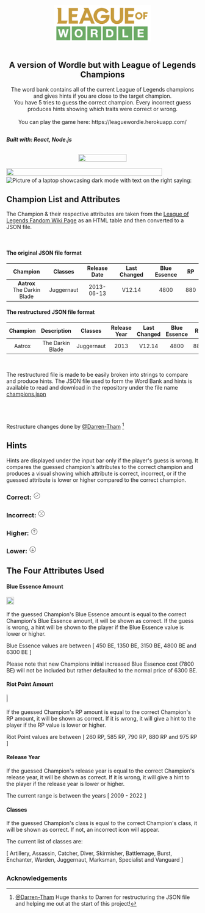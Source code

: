 <p align="center">
<img src= "https://github.com/Tran-Steven/leaguewordle/blob/master/leaguewordle-frontend/src/assets/images/league-of-wordle.png?raw=true"
     width="50%"
     height="50%"
     alt="Logo of the game that says League of Wordle"
     />
  </br>
  </br>
  <h2 align ="center">
  A version of Wordle but with League of Legends Champions
  </h2>
  </p>


<p align="center">
The word bank contains all of the current League of Legends champions and gives hints if you are close to the target champion. </br>You have 5 tries to guess the correct champion. Every incorrect guess produces hints showing which traits were correct or wrong.
  <br>
  <br>
You can play the game here:
https://leaguewordle.herokuapp.com/
<h2></h2>
</p>


**_Built with: React, Node.js_**


<h2></h2>
          <div>
          <p align="center">
          <img src="https://user-images.githubusercontent.com/64705534/184717268-d5abdaa5-5b40-41d5-9950-0541583049e0.png" height="50%" width="50%"/>
          </p>
     <img src="https://user-images.githubusercontent.com/64705534/184621631-53fafab3-09a2-416b-8bb0-11832fbc5d8f.png" height="90%" width="90% alt="Image with text:"Responsive Design" and a picture of various devices with the website pulled up."/>
   <img src="https://user-images.githubusercontent.com/64705534/184618377-9c79f5cd-6df5-4c6b-a70a-737bb235e576.png" height="100%" width="100%" alt="Picture of a laptop showcasing dark mode with text on the right saying: "Dark Mode""/>
     </div><h2></h2>
     
     

## Champion List and Attributes
The Champion & their respective attributes are taken from the [League of Legends Fandom Wiki Page](https://leagueoflegends.fandom.com/wiki/List_of_champions) as an HTML table and then converted to a JSON file.

<br>

#### The original JSON file format


| **Champion** 	| **Classes** 	| **Release Date** 	| **Last Changed** 	| Blue Essence  	| **RP** 	|
|:---:	|:---:	|:---:	|:---:	|:---:	|:---:	|
| **Aatrox**<br>The Darkin Blade 	| Juggernaut 	| 2013-06-13 	| V12.14 	| 4800 	| 880 	|


#### The restructured JSON file format


| **Champion** 	| **Description** 	| **Classes** 	| **Release Year** 	| **Last Changed** 	| **Blue Essence** 	| **RP** 	|
|:---:	|:---:	|:---:	|:---:	|:---:	|:---:	|---	|
| Aatrox 	| The Darkin Blade 	| Juggernaut 	| 2013 	| V12.14 	| 4800 	| 880 	|

<br>

The restructured file is made to be easily broken into strings to compare and produce hints. 
The JSON file used to form the Word Bank and hints is available to read and download in the repository under the file name [champions.json](https://github.com/Tran-Steven/leaguewordle/blob/master/leaguewordle-frontend/src/data/champions.json)
<br><br><br><br>


Restructure changes done by [@Darren-Tham](https://github.com/Darren-Tham) [^1]


<h2></h2>

## Hints

Hints are displayed under the input bar only if the player's guess is wrong. It compares the guessed champion's attributes to the correct champion and produces a visual showing which attribute is correct, incorrect, or if the guessed attribute is lower or higher compared to the correct champion.


### Correct:       <img src="https://raw.githubusercontent.com/Tran-Steven/leaguewordle/1407a9383b55907b2c6eeb92f33a36526bddc1f9/leaguewordle-frontend/src/assets/images/svg/checkmark.svg" height="4%" width="4%" alt="a checkmark icon">


### Incorrect:         <img src="https://raw.githubusercontent.com/Tran-Steven/leaguewordle/1407a9383b55907b2c6eeb92f33a36526bddc1f9/leaguewordle-frontend/src/assets/images/svg/wrong.svg" height="4%" width="4%" alt="An incorrect/wrong symbol (an X with a circle around it)">


### Higher:        <img src="https://raw.githubusercontent.com/Tran-Steven/leaguewordle/1407a9383b55907b2c6eeb92f33a36526bddc1f9/leaguewordle-frontend/src/assets/images/svg/higher.svg" height="4%" width="4%" alt="An Up Arrow icon">

### Lower:       <img src="https://raw.githubusercontent.com/Tran-Steven/leaguewordle/1407a9383b55907b2c6eeb92f33a36526bddc1f9/leaguewordle-frontend/src/assets/images/svg/down-svg.svg" height="4%" width="4%" alt="A Down Arrow icon">
<h2></h2>

## The Four Attributes Used


#### Blue Essence Amount 

<img src="https://static.wikia.nocookie.net/leagueoflegends/images/2/24/Hextech_Crafting_Blue_Essence.png/revision/latest?cb=20181204125617" width="20%" height="20%"/>

If the guessed Champion's Blue Essence amount is equal to the correct Champion's Blue Essence amount, it will be shown as correct. If the guess is wrong, a hint will be shown to the player if the Blue Essence value is lower or higher.

Blue Essence values are between [ 450 BE, 1350 BE, 3150 BE, 4800 BE and 6300 BE ] 

Please note that new Champions initial increased Blue Essence cost (7800 BE) will not be included but rather defaulted to the normal price of 6300 BE.


#### Riot Point Amount

<img src="https://static.wikia.nocookie.net/leagueoflegends/images/0/00/RP_icon.png/revision/latest/smart/width/250/height/250?cb=20191120141937" width="8%" height="8%"/>

If the guessed Champion's RP amount is equal to the correct Champion's RP amount, it will be shown as correct. If it is wrong, it will give a hint to the player if the RP value is lower or higher.

Riot Point values are between [ 260 RP, 585 RP, 790 RP, 880 RP and 975 RP ] 


#### Release Year

If the guessed Champion's release year is equal to the correct Champion's release year, it will be shown as correct. If it is wrong, it will give a hint to the player if the release year is lower or higher.

The current range is between the years [ 2009 - 2022 ]

#### Classes

If the guessed Champion's class is equal to the correct Champion's class, it will be shown as correct. If not, an incorrect icon will appear.

The current list of classes are:

[  Artillery, Assassin, Catcher, Diver, Skirmisher, Battlemage, Burst, Enchanter, Warden, Juggernaut, Marksman, Specialist and Vanguard ] 

<h2></h2>


### Acknowledgements

[^1]:

     [@Darren-Tham](https://github.com/Darren-Tham) Huge thanks to Darren for restructuring the JSON file and helping me out at the start of this project!
     
     
